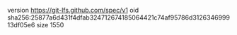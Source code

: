 version https://git-lfs.github.com/spec/v1
oid sha256:25877a6d431f4dfab324712674185064421c74af95786d312634699913df05e6
size 1550
